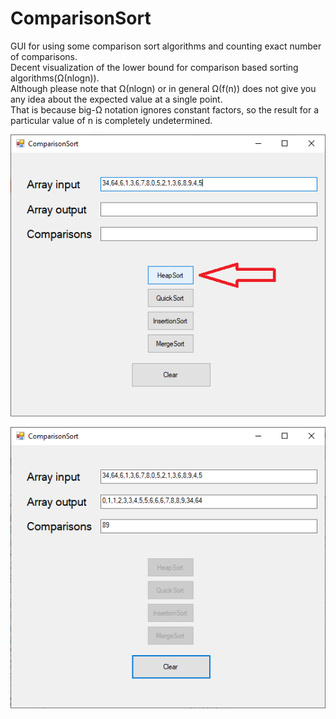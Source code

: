 # ComparisonSort
GUI for using some comparison sort algorithms and counting exact number of comparisons.  
Decent visualization of the lower bound for comparison based sorting algorithms(Ω(nlogn)).  
Although please note that Ω(nlogn) or in general Ω(f(n)) does not give you any idea about the expected value at a single point.  
That is because big-Ω notation ignores constant factors, so the result for a particular value of n is completely undetermined.    
  
![alt text](https://raw.githubusercontent.com/AlexKln/ComparisonSort/master/images/screenshot1.png)
  
![alt text](https://raw.githubusercontent.com/AlexKln/ComparisonSort/master/images/screenshot2.png)
